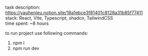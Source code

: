 task description: https://yauhenieu.notion.site/18a1ebce3f81401c8128a31b85f77411  
stack: React, Vite, Typescript, shadcn, TailwindCSS  
time spent: ~8 hours  

to run project use following commands:
1. npm i
2. npm run dev
